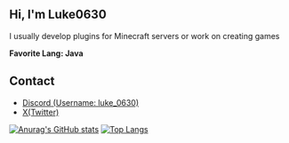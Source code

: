 ## Hi, I'm Luke0630
I usually develop plugins for Minecraft servers or work on creating games

**Favorite Lang: Java**

## Contact
- <a href="https://discord.com/users/617377814575972362">Discord (Username: luke_0630)</a>
- <a href="https://x.com/yukkuri_YukriA">X(Twitter)</a>

[![Anurag's GitHub stats](https://github-readme-stats.vercel.app/api?username=luke0630)](https://github.com/anuraghazra/github-readme-stats)
[![Top Langs](https://github-readme-stats.vercel.app/api/top-langs/?username=luke0630)](https://github.com/anuraghazra/github-readme-stats)
